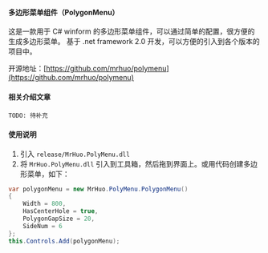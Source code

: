 #### 多边形菜单组件（PolygonMenu）

这是一款用于 C# winform 的多边形菜单组件，可以通过简单的配置，很方便的生成多边形菜单。
基于 .net framework 2.0 开发，可以方便的引入到各个版本的项目中。

开源地址：[https://github.com/mrhuo/polymenu](https://github.com/mrhuo/polymenu)

#### 相关介绍文章

`TODO: 待补充`

#### 使用说明

1. 引入 `release/MrHuo.PolyMenu.dll`
2. 将 `MrHuo.PolyMenu.dll` 引入到工具箱，然后拖到界面上。或用代码创建多边形菜单，如下：

```csharp
var polygonMenu = new MrHuo.PolyMenu.PolygonMenu()
{
    Width = 800,
    HasCenterHole = true,
    PolygonGapSize = 20,
    SideNum = 6
};
this.Controls.Add(polygonMenu);
```
